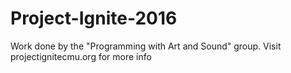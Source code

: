 # Project-Ignite-2016
Work done by the "Programming with Art and Sound" group. Visit projectignitecmu.org for more info

